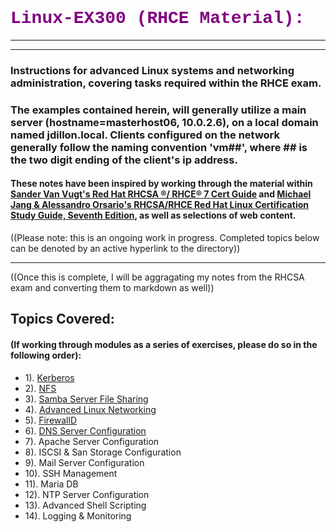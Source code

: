 # <span style="color:purple;font-family:Courier;"> Linux-EX300 (RHCE Material):</span>
<hr><hr>

### Instructions for advanced Linux systems and networking administration, covering tasks required within the RHCE exam.

###  The examples contained herein, will generally utilize a main server (hostname=masterhost06, 10.0.2.6), on a local domain named jdillon.local.  Clients configured on the network generally follow the naming convention 'vm##', where ## is the two digit ending of the client's ip address.

#### These notes have been inspired by working through the material within [Sander Van Vugt's Red Hat RHCSA ®/ RHCE® 7 Cert Guide](https://www.sandervanvugt.com/book-red-hat-rhcsa-rhce-7-cert-guide/) and [Michael Jang & Alessandro Orsario's RHCSA/RHCE Red Hat Linux Certification Study Guide, Seventh Edition](https://www.amazon.com/RHCSA-Linux-Certification-Study-Seventh/dp/0071841962), as well as selections of web content.

((Please note: this is an ongoing work in progress.  Completed topics below can be denoted by an active hyperlink to the directory))<hr>
((Once this is complete, I will be aggragating my notes from the RHCSA exam and converting them to markdown as well))

## Topics Covered:

#### (If working through modules as a series of exercises, please do so in the following order):

* 1). [Kerberos](Kerberos/KerberosNotes.md)
* 2). [NFS](NFS/KerberizedNFSNotes.md)
* 3). [Samba Server File Sharing](SMB/Samba_Notes.md)
* 4). [Advanced Linux Networking](Adv_Networking/Advanced_Networking.md)
* 5). [FirewallD](FirewallD/FirewallD_Notes.md)
* 6). [DNS Server Configuration](DNS/DNS_Notes.md)
* 7). Apache Server Configuration
* 8). ISCSI & San Storage Configuration
* 9). Mail Server Configuration
* 10). SSH Management
* 11). Maria DB 
* 12). NTP Server Configuration
* 13). Advanced Shell Scripting
* 14). Logging & Monitoring
